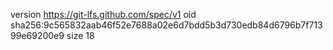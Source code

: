 version https://git-lfs.github.com/spec/v1
oid sha256:9c565832aab46f52e7688a02e6d7bdd5b3d730edb84d6796b7f71399e69200e9
size 18
